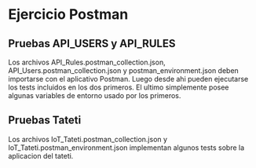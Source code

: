 # Ejercicio Postman

## Pruebas API_USERS y API_RULES
Los archivos API_Rules.postman_collection.json, API_Users.postman_collection.json y postman_environment.json deben importarse con el aplicativo Postman. Luego desde ahi pueden ejecutarse los tests incluidos en los dos primeros. El ultimo simplemente posee algunas variables de entorno usado por los primeros.

## Pruebas Tateti
Los archivos IoT_Tateti.postman_collection.json y IoT_Tateti.postman_environment.json implementan algunos tests sobre la aplicacion del tateti.
